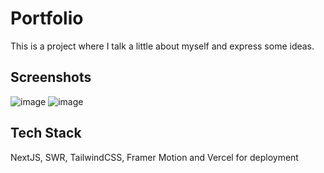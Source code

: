 
# Portfolio

This is a project where I talk a little about myself and express some ideas.

## Screenshots

![image](https://github.com/user-attachments/assets/a033f41a-1c98-4cec-9f99-5215596055fa)
![image](https://github.com/user-attachments/assets/0d6cd7e1-af01-49b2-b73b-1e5cd9fb6d62)


## Tech Stack

NextJS, SWR, TailwindCSS, Framer Motion and Vercel for deployment
